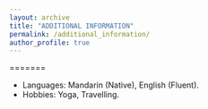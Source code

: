 ```yaml
---
layout: archive
title: "ADDITIONAL INFORMATION"
permalink: /additional_information/
author_profile: true
---
```


=======
* Languages: Mandarin (Native), English (Fluent).
* Hobbies: Yoga, Travelling.
